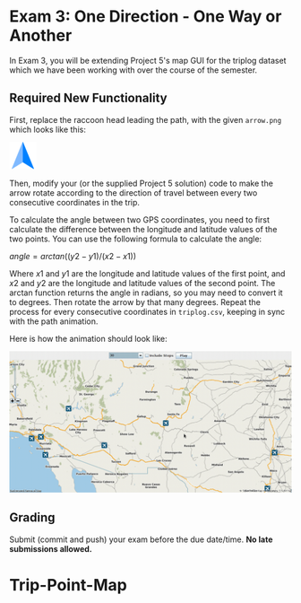 # Exam 3: One Direction - One Way or Another
In Exam 3, you will be extending Project 5's map GUI for the triplog dataset which we have been working with over the course of the semester.

## Required New Functionality
First, replace the raccoon head leading the path, with the given `arrow.png` which looks like this:

<img src=./arrow.png>

Then, modify your (or the supplied Project 5 solution) code to make the arrow rotate according to the direction of travel between every two consecutive coordinates in the trip. 

To calculate the angle between two GPS coordinates, you need to first calculate the difference between the longitude and latitude values of the two points. You can use the following formula to calculate the angle:

$angle = arctan((y2 - y1) / (x2 - x1))$

Where $x1$ and $y1$ are the longitude and latitude values of the first point, and $x2$ and $y2$ are the longitude and latitude values of the second point. The arctan function returns the angle in radians, so you may need to convert it to degrees. Then rotate the arrow by that many degrees. Repeat the process for every consecutive coordinates in `triplog.csv`, keeping in sync with the path animation.

Here is how the animation should look like:

![Example animation](./animation.gif)

## Grading

Submit (commit and push) your exam before the due date/time. **No late submissions allowed.**
# Trip-Point-Map
